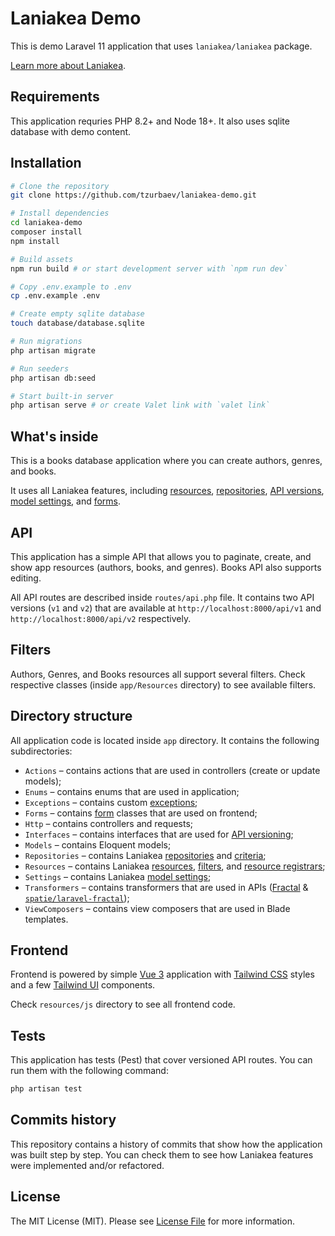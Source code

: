 # Laniakea Demo

This is demo Laravel 11 application that uses `laniakea/laniakea` package.

[Learn more about Laniakea](https://laniakea.zurbaev.com).

## Requirements

This application requries PHP 8.2+ and Node 18+. It also uses sqlite database with demo content.

## Installation

```bash
# Clone the repository
git clone https://github.com/tzurbaev/laniakea-demo.git

# Install dependencies
cd laniakea-demo
composer install
npm install

# Build assets
npm run build # or start development server with `npm run dev`

# Copy .env.example to .env
cp .env.example .env

# Create empty sqlite database
touch database/database.sqlite

# Run migrations
php artisan migrate

# Run seeders
php artisan db:seed

# Start built-in server
php artisan serve # or create Valet link with `valet link`
```

## What's inside

This is a books database application where you can create authors, genres, and books.

It uses all Laniakea features, including [resources](https://laniakea.zurbaev.com/resources.html),
[repositories](https://laniakea.zurbaev.com/repositories.html), [API versions](https://laniakea.zurbaev.com/resources/versions.html),
[model settings](https://laniakea.zurbaev.com/settings.html), and [forms](https://laniakea.zurbaev.com/forms.html).

## API

This application has a simple API that allows you to paginate, create, and show app resources (authors, books, and genres). 
Books API also supports editing.

All API routes are described inside `routes/api.php` file. It contains two API versions (`v1` and `v2`) that are
available at `http://localhost:8000/api/v1` and `http://localhost:8000/api/v2` respectively.

## Filters

Authors, Genres, and Books resources all support several filters. Check respective classes (inside `app/Resources` directory)
to see available filters.

## Directory structure

All application code is located inside `app` directory. It contains the following subdirectories:

- `Actions` – contains actions that are used in controllers (create or update models);
- `Enums` – contains enums that are used in application;
- `Exceptions` – contains custom [exceptions](https://laniakea.zurbaev.com/exceptions.html);
- `Forms` – contains [form](https://laniakea.zurbaev.com/forms.html) classes that are used on frontend;
- `Http` – contains controllers and requests;
- `Interfaces` – contains interfaces that are used for [API versioning](https://laniakea.zurbaev.com/resources/versions.html);
- `Models` – contains Eloquent models;
- `Repositories` – contains Laniakea [repositories](https://laniakea.zurbaev.com/repositories.html) and
[criteria](https://laniakea.zurbaev.com/repositories/criteria.html);
- `Resources` – contains Laniakea [resources](https://laniakea.zurbaev.com/resources.html),
[filters](https://laniakea.zurbaev.com/resources/filters.html), and [resource registrars](https://laniakea.zurbaev.com/resources/registrars.html);
- `Settings` – contains Laniakea [model settings](https://laniakea.zurbaev.com/settings.html);
- `Transformers` – contains transformers that are used in APIs
([Fractal](https://fractal.thephpleague.com) & [`spatie/laravel-fractal`](https://github.com/spatie/laravel-fractal));
- `ViewComposers` – contains view composers that are used in Blade templates.

## Frontend

Frontend is powered by simple [Vue 3](https://vuejs.org) application with [Tailwind CSS](https://tailwindcss.com) styles and a few
[Tailwind UI](https://tailwindui.com) components.

Check `resources/js` directory to see all frontend code.

## Tests

This application has tests (Pest) that cover versioned API routes. You can run them with the following command:

```bash
php artisan test
```

## Commits history

This repository contains a history of commits that show how the application was built step by step. You can check them to see
how Laniakea features were implemented and/or refactored.

## License

The MIT License (MIT). Please see [License File](./LICENSE.md) for more information.
